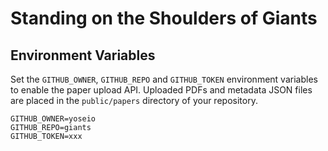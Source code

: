 # Standing on the Shoulders of Giants

## Environment Variables

Set the `GITHUB_OWNER`, `GITHUB_REPO` and `GITHUB_TOKEN` environment variables to enable the paper upload API. Uploaded PDFs and metadata JSON files are placed in the `public/papers` directory of your repository.

```env
GITHUB_OWNER=yoseio
GITHUB_REPO=giants
GITHUB_TOKEN=xxx
```
